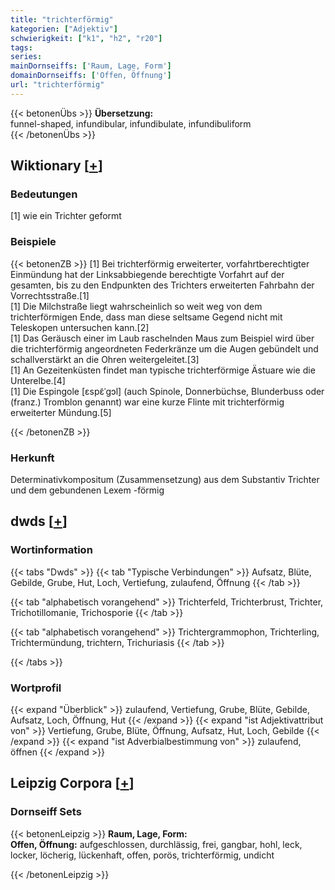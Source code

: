 ```yaml
---
title: "trichterförmig"
kategorien: ["Adjektiv"]
schwierigkeit: ["k1", "h2", "r20"]
tags:
series:
mainDornseiffs: ['Raum, Lage, Form']
domainDornseiffs: ['Offen, Öffnung']
url: "trichterförmig"
---
```


{{< betonenÜbs >}}
**Übersetzung:**  
funnel-shaped, infundibular, infundibulate, infundibuliform  
{{< /betonenÜbs >}}

## Wiktionary [[+](https://de.wiktionary.org/wiki/trichterförmig)]

### Bedeutungen
[1] wie ein Trichter geformt  

### Beispiele
{{< betonenZB >}}
[1] Bei trichterförmig erweiterter, vorfahrtberechtigter Einmündung hat der Linksabbiegende berechtigte Vorfahrt auf der gesamten, bis zu den Endpunkten des Trichters erweiterten Fahrbahn der Vorrechtsstraße.[1]  
[1] Die Milchstraße liegt wahrscheinlich so weit weg von dem trichterförmigen Ende, dass man diese seltsame Gegend nicht mit Teleskopen untersuchen kann.[2]  
[1] Das Geräusch einer im Laub raschelnden Maus zum Beispiel wird über die trichterförmig angeordneten Federkränze um die Augen gebündelt und schallverstärkt an die Ohren weitergeleitet.[3]  
[1] An Gezeitenküsten findet man typische trichterförmige Ästuare wie die Unterelbe.[4]  
[1] Die Espingole [ɛspɛ̃ˈgɔl] (auch Spinole, Donnerbüchse, Blunderbuss oder (franz.) Tromblon genannt) war eine kurze Flinte mit trichterförmig erweiterter Mündung.[5]  

{{< /betonenZB >}}
### Herkunft
Determinativkompositum (Zusammensetzung) aus dem Substantiv Trichter und dem gebundenen Lexem -förmig  



## dwds [[+](https://www.dwds.de/wb/trichterförmig)]

### Wortinformation
{{< tabs "Dwds" >}}
{{< tab "Typische Verbindungen" >}}
Aufsatz, Blüte, Gebilde, Grube, Hut, Loch, Vertiefung, zulaufend, Öffnung
{{< /tab >}}

{{< tab "alphabetisch vorangehend" >}}
Trichterfeld, Trichterbrust, Trichter, Trichotillomanie, Trichosporie
{{< /tab >}}

{{< tab "alphabetisch vorangehend" >}}
Trichtergrammophon, Trichterling, Trichtermündung, trichtern, Trichuriasis
{{< /tab >}}

{{< /tabs >}}

### Wortprofil
{{< expand "Überblick" >}} zulaufend, Vertiefung, Grube, Blüte, Gebilde, Aufsatz, Loch, Öffnung, Hut {{< /expand >}}
{{< expand "ist Adjektivattribut von" >}} Vertiefung, Grube, Blüte, Öffnung, Aufsatz, Hut, Loch, Gebilde {{< /expand >}}
{{< expand "ist Adverbialbestimmung von" >}} zulaufend, öffnen {{< /expand >}}

## Leipzig Corpora [[+](https://corpora.uni-leipzig.de/en/res?word=trichterförmig&corpusId=deu_newscrawl-public_2018)]

### Dornseiff Sets
{{< betonenLeipzig >}}
**Raum, Lage, Form:**  
**Offen, Öffnung:** aufgeschlossen, durchlässig, frei, gangbar, hohl, leck, locker, löcherig, lückenhaft, offen, porös, trichterförmig, undicht  

{{< /betonenLeipzig >}}
